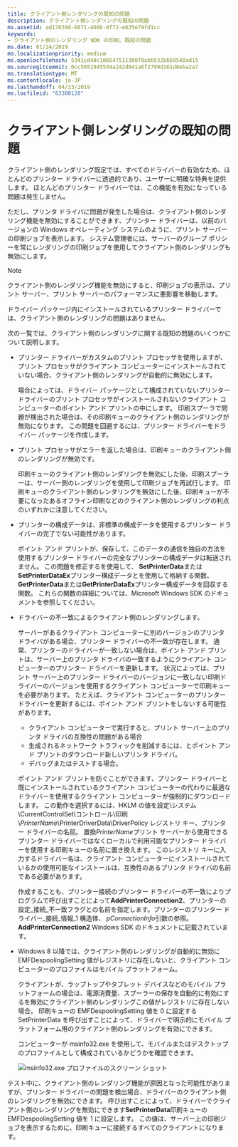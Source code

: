 ```yaml
---
title: クライアント側レンダリングの既知の問題
description: クライアント側レンダリングの既知の問題
ms.assetid: ad17639d-6671-466b-8f72-e635e79fd1cc
keywords:
- クライアント側のレンダリング WDK の印刷、既知の問題
ms.date: 01/24/2019
ms.localizationpriority: medium
ms.openlocfilehash: 5341cd48c106547511308f8abb532bb59540ad15
ms.sourcegitcommit: 0cc5051945559a242d941a6f2799d161d8eba2a7
ms.translationtype: MT
ms.contentlocale: ja-JP
ms.lasthandoff: 04/23/2019
ms.locfileid: "63388128"
---
```

# <a name="known-issues-with-client-side-rendering"></a>クライアント側レンダリングの既知の問題

クライアント側のレンダリング既定では、すべてのドライバーの有効なため、ほとんどのプリンター ドライバーに透過的であり、ユーザーに明確な特典を提供します。 ほとんどのプリンター ドライバーでは、この機能を有効になっている問題は発生しません。

ただし、プリンタ ドライバに問題が発生した場合は、クライアント側のレンダリング機能を無効にすることができます、プリンター ドライバーは、以前のバージョンの Windows オペレーティング システムのように、プリント サーバーの印刷ジョブを表示します。 システム管理者には、サーバーのグループ ポリシーを常にレンダリングの印刷ジョブを使用してクライアント側のレンダリングも無効にします。

> [!NOTE]
> クライアント側のレンダリング機能を無効にすると、印刷ジョブの表示は、プリント サーバー、プリント サーバーのパフォーマンスに悪影響を移動します。

ドライバー パッケージ内にインストールされているプリンター ドライバーでは、クライアント側のレンダリングの問題はありません。

次の一覧では、クライアント側のレンダリングに関する既知の問題のいくつかについて説明します。

- プリンター ドライバーがカスタムのプリント プロセッサを使用しますが、プリント プロセッサがクライアント コンピューターにインストールされていない場合、クライアント側のレンダリングが自動的に無効にします。

  場合によっては、ドライバー パッケージとして構成されていないプリンター ドライバーのプリント プロセッサがインストールされないクライアント コンピューターのポイント アンド プリントの中にします。 印刷スプーラで問題が検出された場合は、その印刷キューのクライアント側のレンダリングが無効になります。 この問題を回避するには、プリンター ドライバーをドライバー パッケージを作成します。

- プリント プロセッサがエラーを返した場合は、印刷キューのクライアント側のレンダリングが無効です。

  印刷キューのクライアント側のレンダリングを無効にした後、印刷スプーラーは、サーバー側のレンダリングを使用して印刷ジョブを再試行します。 印刷キューのクライアント側のレンダリングを無効にした後、印刷キューが不要になったあるオフライン印刷などのクライアント側のレンダリングの利点のいずれかに注意してください。

- プリンターの構成データは、非標準の構成データを使用するプリンター ドライバーの完了でない可能性があります。

  ポイント アンド プリントが、保存して、このデータの通信を独自の方法を使用するプリンター ドライバーの完全なプリンターの構成データは転送されません。 この問題を修正するを使用して、 **SetPrinterData**または**SetPrinterDataEx**プリンター構成データとを使用して格納する関数、 **GetPrinterData**または**GetPrinterDataEx**プリンター構成データを回収する関数。 これらの関数の詳細については、Microsoft Windows SDK のドキュメントを参照してください。

- ドライバーの不一致によるクライアント側のレンダリングします。

  サーバーがあるクライアント コンピューターに別のバージョンのプリンタ ドライバがある場合、プリンター ドライバーの不一致が存在します。 通常、プリンターのドライバーが一致しない場合は、ポイント アンド プリントは、サーバー上のプリンタ ドライバの一致するようにクライアント コンピューターのプリンター ドライバーを更新します。 状況によっては、プリント サーバー上のプリンター ドライバーのバージョンに一致しない印刷ドライバーのバージョンを使用するクライアント コンピューターで印刷キューを必要があります。 たとえば、クライアント コンピューターのプリンター ドライバーを更新するには、ポイント アンド プリントをしないする可能性があります。

  - クライアント コンピューターで実行すると、プリント サーバー上のプリンタ ドライバの互換性の問題がある場合
  - 生成されるネットワーク トラフィックを削減するには、とポイント アンド プリントのダウンロード新しいプリンタ ドライバ。
  - デバッグまたはテストする場合。

  ポイント アンド プリントを防ぐことができます、プリンター ドライバーと既にインストールされているクライアント コンピューターの代わりに最適なドライバーを使用するクライアント コンピューターが強制的にダウンロードします。 この動作を選択するには、HKLM の値を設定\\システム\\CurrentControlSet\\コントロール\\印刷\\*PrinterName*\\PrinterDriverData\\DriverPolicy レジストリ キー、プリンター ドライバーの名前。 置換*PrinterName*プリント サーバーから使用できるプリンター ドライバーではなくローカルで利用可能なプリンター ドライバーを使用する印刷キューの名前に置き換えます。 このレジストリ キーに入力するドライバー名は、クライアント コンピューターにインストールされているかの使用可能なインストールは、互換性のあるプリンタ ドライバの名前である必要があります。

  作成することも、プリンター接続のプリンター ドライバーの不一致によりプログラムで呼び出すことによって**AddPrinterConnection2**、プリンターの設定\_接続\_不一致フラグとの名前を指定します。プリンターのプリンター ドライバー\_接続\_情報\_1 構造体、 *pConnectionInfo*引数の参照。 **AddPrinterConnection2** Windows SDK のドキュメントに記載されています。

- Windows 8 以降では、クライアント側のレンダリングが自動的に無効に EMFDespoolingSetting 値がレジストリに存在しないと、クライアント コンピューターのプロファイルはモバイル プラットフォーム。

  クライアントが、ラップトップやタブレット デバイスなどのモバイル プラットフォームの場合は、電源消費量、スプーラーの保存を自動的に有効にするを無効にクライアント側のレンダリングこの値がレジストリに存在しない場合。 印刷キューの EMFDespoolingSetting 値を 0 に設定する SetPrinterData を呼び出すことによって、ドライバーで明示的にモバイル プラットフォーム用のクライアント側のレンダリングを有効にできます。

  コンピューターが msinfo32.exe を使用して、モバイルまたはデスクトップのプロファイルとして構成されているかどうかを確認できます。

  ![msinfo32.exe プロファイルのスクリーン ショット](images/emfdespoolingsetting.png)

テスト中に、クライアント側のレンダリング機能が原因となった可能性がありますが、プリンター ドライバーの問題を検出場合、ドライバーのクライアント側のレンダリングを無効にできます。 呼び出すことによって、ドライバーでクライアント側のレンダリングを無効にできます**SetPrinterData**印刷キューの EMFDespoolingSetting 値を 1 に設定します。 この値は、サーバー上の印刷ジョブを表示するために、印刷キューに接続するすべてのクライアントになります。
